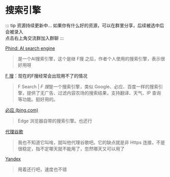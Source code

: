 # 搜索引擎

::: tip 资源持续更新中...
如果你有什么好的资源，可以在群里分享，后续被选中后会被录入 <br>
点击右上角交流群加入群聊
:::

[Phind: AI search engine](https://www.phind.com/)

> 是一个AI搜索引擎，这个是继 F搜 之后，作者个人使用的搜索引擎，表示很好用呀

[F 搜](https://fsoufsou.com/)：现在的F搜经常会出现用不了的情况

> F Search | *F 搜*是一个搜索引擎，类似 Google、必应、百度一样的搜索引擎，提供了无广告、过滤内容农场的搜索结果，支持翻译、天气、IP 查询等功能。挺好用的。

[必应 (bing.com)](https://cn.bing.com/)

> Edge 浏览器自带的搜索引擎。也还行

[代理谷歌](https://www.lmstfy.icu/Google/?q=55m+5bqm5LiA5LiL5L2g5bCx55+l6YGT)

> 我也不知道它叫啥，就叫他代理谷歌吧。它的缺点就是非 Https 连接，不是很稳定，指不定哪天就不能用了，忽然哪天又可以用了

[Yandex](https://yandex.eu/)

> 用着还行吧，速度也不错
